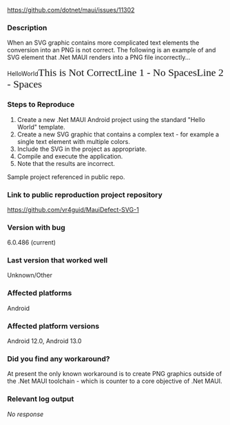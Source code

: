 https://github.com/dotnet/maui/issues/11302


### Description

When an SVG graphic contains more complicated text elements the conversion into an PNG is not correct. The following is an example of and SVG <text/> element that .Net MAUI renders into a PNG file incorrectly...

<text
   class="st11 st12"
   id="text91"
   x="37.237553"
   y="85.818047"><tspan
   style="fill:#ff0000"
   id="tspan1155">Hello</tspan>World</text><text
   class="st11 st12"
   id="text91-7"
   x="54.880131"
   y="111.79536"
   style="font-size:24px;font-family:TimesNewRomanPS-BoldMT">This is <tspan
   style="font-size:24px;fill:#ff0000"
   id="tspan1155-1">Not </tspan>Correct</text><text
   class="st11 st12"
   id="text91-7-2"
   x="165.71021"
   y="180.68277"
   style="font-size:24px;font-family:TimesNewRomanPS-BoldMT;text-align:center;text-anchor:middle"><tspan
     sodipodi:role="line"
     id="tspan5734"
     x="165.71021"
     y="180.68277">Line 1 - No Spaces</tspan><tspan
     sodipodi:role="line"
     id="tspan5736"
     x="165.71021"
     y="210.68277">Line 2 - Spaces</tspan></text>

### Steps to Reproduce

1. Create a new .Net MAUI Android project using the standard "Hello World" template.
2. Create a new SVG graphic that contains a complex text - for example a single text element with multiple colors.
3. Include the SVG in the project as appropriate.
4. Compile and execute the application.
5. Note that the results are incorrect.

Sample project referenced in public repo.



### Link to public reproduction project repository

https://github.com/vr4guid/MauiDefect-SVG-1

### Version with bug

6.0.486 (current)

### Last version that worked well

Unknown/Other

### Affected platforms

Android

### Affected platform versions

Android 12.0, Android 13.0

### Did you find any workaround?

At present the only known workaround is to create PNG graphics outside of the .Net MAUI toolchain - which is counter to a core objective of .Net MAUI.

### Relevant log output

_No response_
